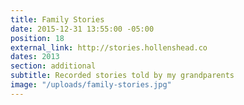 ```yaml
---
title: Family Stories
date: 2015-12-31 13:55:00 -05:00
position: 18
external_link: http://stories.hollenshead.co
dates: 2013
section: additional
subtitle: Recorded stories told by my grandparents
image: "/uploads/family-stories.jpg"
---
```


